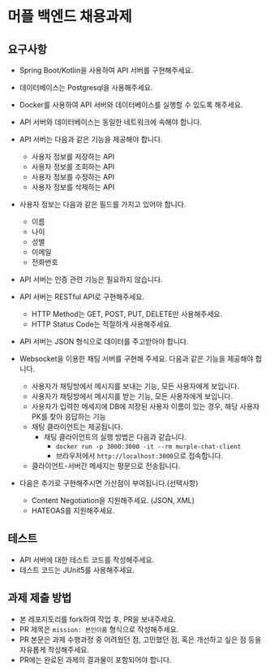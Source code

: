 # 머플 백엔드 채용과제

## 요구사항
- Spring Boot/Kotlin을 사용하여 API 서버를 구현해주세요.
- 데이터베이스는 Postgresql을 사용해주세요.
- Docker를 사용하여 API 서버와 데이터베이스를 실행할 수 있도록 해주세요.
- API 서버와 데이터베이스는 동일한 네트워크에 속해야 합니다.
- API 서버는 다음과 같은 기능을 제공해야 합니다.
  - 사용자 정보를 저장하는 API
  - 사용자 정보를 조회하는 API
  - 사용자 정보를 수정하는 API
  - 사용자 정보를 삭제하는 API
- 사용자 정보는 다음과 같은 필드를 가지고 있어야 합니다.
  - 이름
  - 나이
  - 성별
  - 이메일
  - 전화번호
- API 서버는 인증 관련 기능은 필요하지 않습니다.
- API 서버는 RESTful API로 구현해주세요.
  - HTTP Method는 GET, POST, PUT, DELETE만 사용해주세요.
  - HTTP Status Code는 적절하게 사용해주세요.

- API 서버는 JSON 형식으로 데이터를 주고받아야 합니다.
- Websocket을 이용한 채팅 서버를 구현해 주세요. 다음과 같은 기능을 제공해야 합니다.
  - 사용자가 채팅방에서 메시지를 보내는 기능, 모든 사용자에게 보입니다.
  - 사용자가 채팅방에서 메시지를 받는 기능, 모든 사용자에게 보입니다.
  - 사용자가 입력한 메세지에 DB에 저장된 사용자 이름이 있는 경우, 해당 사용자 PK를 찾아 응답하는 기능
  - 채팅 클라이언트는 제공됩니다.
    - 채팅 클라이언트의 실행 방법은 다음과 같습니다.
      - `docker run -p 3000:3000 -it --rm murple-chat-client`
      - 브라우저에서 `http://localhost:3000`으로 접속합니다.
  - 클라이언트-서버간 메세지는 평문으로 전송됩니다.

- 다음은 추가로 구현해주시면 가산점이 부여됩니다.(선택사항)
  - Content Negotiation을 지원해주세요. (JSON, XML)
  - HATEOAS를 지원해주세요.

## 테스트
- API 서버에 대한 테스트 코드를 작성해주세요.
- 테스트 코드는 JUnit5를 사용해주세요.


## 과제 제출 방법
- 본 레포지토리를 fork하여 작업 후, PR을 보내주세요.
- PR 제목은 `mission: 본인이름` 형식으로 작성해주세요.
- PR 본문은 과제 수행과정 중 어려웠던 점, 고민했던 점, 혹은 개선하고 싶은 점 등을 자유롭게 작성해주세요.
- PR에는 완료된 과제의 결과물이 포함되어야 합니다.

